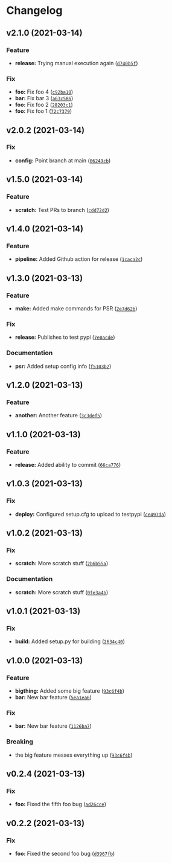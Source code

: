# Changelog

<!--next-version-placeholder-->

## v2.1.0 (2021-03-14)
### Feature
* **release:** Trying manual execution again ([`d740b5f`](https://github.com/SafeEval/hello-pypi/commit/d740b5f72e36dd89e7abec705b6f1cdf5c97c41b))

### Fix
* **foo:** Fix foo 4 ([`c92ba10`](https://github.com/SafeEval/hello-pypi/commit/c92ba109bbb55788af42549c1d0d91f7db58fd06))
* **bar:** Fix bar 3 ([`a63c586`](https://github.com/SafeEval/hello-pypi/commit/a63c586c17445c6a45600110b0ffe2cc78fcecd6))
* **foo:** Fix foo 2 ([`28203c1`](https://github.com/SafeEval/hello-pypi/commit/28203c1d890808fc4da95ae63ac47caf569b95ba))
* **foo:** Fix foo 1 ([`72c7379`](https://github.com/SafeEval/hello-pypi/commit/72c73794759959b497c62cecef9f0cd05520c625))

## v2.0.2 (2021-03-14)
### Fix
* **config:** Point branch at main ([`06249cb`](https://github.com/SafeEval/hello-pypi/commit/06249cb1d36a3bf37874f4fae2b2d9a1643c6c54))

## v1.5.0 (2021-03-14)
### Feature
* **scratch:** Test PRs to branch ([`cdd72d2`](https://github.com/SafeEval/hello-pypi/commit/cdd72d2320164a1bcef6e2b050d413617c68f48e))

## v1.4.0 (2021-03-14)
### Feature
* **pipeline:** Added Github action for release ([`1caca2c`](https://github.com/SafeEval/hello-pypi/commit/1caca2c449246bb8057f26d7440cfb369c252355))

## v1.3.0 (2021-03-13)
### Feature
* **make:** Added make commands for PSR ([`2e7d62b`](https://github.com/SafeEval/hello-pypi/commit/2e7d62b69100c093342207e9bf499e6c8b93a89f))

### Fix
* **release:** Publishes to test pypi ([`7e0acde`](https://github.com/SafeEval/hello-pypi/commit/7e0acdeb32fb8464664a725421e5b65761f1c096))

### Documentation
* **psr:** Added setup config info ([`f5103b2`](https://github.com/SafeEval/hello-pypi/commit/f5103b27083777de75889bad229f46c4a2473df2))

## v1.2.0 (2021-03-13)
### Feature
* **another:** Another feature ([`3c3def5`](https://github.com/SafeEval/hello-pypi/commit/3c3def50802e904399a11c3af3f09ea6ff37a8f2))

## v1.1.0 (2021-03-13)
### Feature
* **release:** Added ability to commit ([`66ca776`](https://github.com/SafeEval/hello-pypi/commit/66ca7763a8fc08b960217434ebbc41c5b5e4d774))

## v1.0.3 (2021-03-13)
### Fix
* **deploy:** Configured setup.cfg to upload to testpypi ([`ce497da`](https://github.com/SafeEval/hello-pypi/commit/ce497da0de200258d528e0853912090fc572e0d5))

## v1.0.2 (2021-03-13)
### Fix
* **scratch:** More scratch stuff ([`2b6b55a`](https://github.com/SafeEval/hello-pypi/commit/2b6b55ac38d1955dd204ea3df640dec897c75027))

### Documentation
* **scratch:** More scratch stuff ([`0fe3a4b`](https://github.com/SafeEval/hello-pypi/commit/0fe3a4bc505f0c6fe7770d75baf885e22b18ebe5))

## v1.0.1 (2021-03-13)
### Fix
* **build:** Added setup.py for building ([`2634c40`](https://github.com/SafeEval/hello-pypi/commit/2634c402010039ee9dd3e64d2925fd102608255f))

## v1.0.0 (2021-03-13)
### Feature
* **bigthing:** Added some big feature ([`93c6f4b`](https://github.com/SafeEval/hello-pypi/commit/93c6f4b56a0811e3270610aa951ae93a3f23d865))
* **bar:** New bar feature ([`5ea1ea6`](https://github.com/SafeEval/hello-pypi/commit/5ea1ea6796fd44c546312f0eed653d5fcb8011f4))

### Fix
* **bar:** New bar feature ([`1126ba7`](https://github.com/SafeEval/hello-pypi/commit/1126ba79338cb32dd660d09eee4bf41cb099cba7))

### Breaking
* the big feature messes everything up  ([`93c6f4b`](https://github.com/SafeEval/hello-pypi/commit/93c6f4b56a0811e3270610aa951ae93a3f23d865))

## v0.2.4 (2021-03-13)
### Fix
* **foo:** Fixed the fifth foo bug ([`ad26cce`](https://github.com/SafeEval/hello-pypi/commit/ad26cce2657d986e5b858aee33115c379a1e3ea6))

## v0.2.2 (2021-03-13)
### Fix
* **foo:** Fixed the second foo bug ([`d3967fb`](https://github.com/SafeEval/hello-pypi/commit/d3967fb60dca29d3a6a39744474ad382737f44f2))
